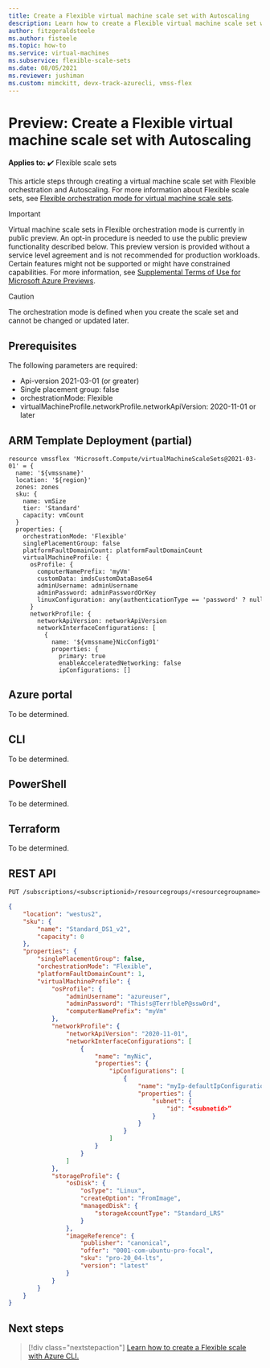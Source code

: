```yaml
---
title: Create a Flexible virtual machine scale set with Autoscaling
description: Learn how to create a Flexible virtual machine scale set with Autoscaling.
author: fitzgeraldsteele
ms.author: fisteele
ms.topic: how-to
ms.service: virtual-machines
ms.subservice: flexible-scale-sets
ms.date: 08/05/2021
ms.reviewer: jushiman
ms.custom: mimckitt, devx-track-azurecli, vmss-flex
---
```


# Preview: Create a Flexible virtual machine scale set with Autoscaling

**Applies to:** :heavy_check_mark: Flexible scale sets

This article steps through creating a virtual machine scale set with Flexible orchestration and Autoscaling. For more information about Flexible scale sets, see [Flexible orchestration mode for virtual machine scale sets](flexible-virtual-machine-scale-sets.md). 


> [!IMPORTANT]
> Virtual machine scale sets in Flexible orchestration mode is currently in public preview. An opt-in procedure is needed to use the public preview functionality described below.
> This preview version is provided without a service level agreement and is not recommended for production workloads. Certain features might not be supported or might have constrained capabilities.
> For more information, see [Supplemental Terms of Use for Microsoft Azure Previews](https://azure.microsoft.com/support/legal/preview-supplemental-terms/).


> [!CAUTION]
> The orchestration mode is defined when you create the scale set and cannot be changed or updated later.


## Prerequisites 

The following parameters are required: 
- Api-version 2021-03-01 (or greater) 
- Single placement group: false
- orchestrationMode: Flexible 
- virtualMachineProfile.networkProfile.networkApiVersion: 2020-11-01 or later 

## ARM Template Deployment (partial) 

```armasm
resource vmssflex 'Microsoft.Compute/virtualMachineScaleSets@2021-03-01' = { 
  name: '${vmssname}' 
  location: '${region}' 
  zones: zones 
  sku: { 
    name: vmSize 
    tier: 'Standard' 
    capacity: vmCount 
  } 
  properties: { 
    orchestrationMode: 'Flexible' 
    singlePlacementGroup: false 
    platformFaultDomainCount: platformFaultDomainCount 
    virtualMachineProfile: { 
      osProfile: { 
        computerNamePrefix: 'myVm' 
        customData: imdsCustomDataBase64 
        adminUsername: adminUsername 
        adminPassword: adminPasswordOrKey 
        linuxConfiguration: any(authenticationType == 'password' ? null : linuxConfiguration)
      } 
      networkProfile: { 
        networkApiVersion: networkApiVersion 
        networkInterfaceConfigurations: [ 
          { 
            name: '${vmssname}NicConfig01' 
            properties: { 
              primary: true 
              enableAcceleratedNetworking: false 
              ipConfigurations: []
```

## Azure portal

To be determined. 

## CLI

To be determined. 

## PowerShell 

To be determined. 

## Terraform

To be determined. 

## REST API

```rest
PUT /subscriptions/<subscriptionid>/resourcegroups/<resourcegroupname> /providers/Microsoft.Compute/virtualMachineScaleSets/<vmscalesetname>?api-version=2021-03-01
```

```json
{​ 
    "location": "westus2", 
    "sku": {​ 
        "name": "Standard_DS1_v2", 
        "capacity": 0 
    }​, 
    "properties": {​ 
        "singlePlacementGroup": false, 
        "orchestrationMode": "Flexible", 
        "platformFaultDomainCount": 1, 
        "virtualMachineProfile": {​ 
            "osProfile": {​ 
                "adminUsername": "azureuser", 
                "adminPassword": "This!s@Terr!bleP@ssw0rd", 
                "computerNamePrefix": "myVm" 
            }​, 
            "networkProfile": {​ 
                "networkApiVersion": "2020-11-01", 
                "networkInterfaceConfigurations": [ 
                    {​ 
                        "name": "myNic", 
                        "properties": {​ 
                            "ipConfigurations": [ 
                                {​ 
                                    "name": "myIp-defaultIpConfiguration", 
                                    "properties": {​ 
                                        "subnet": {​ 
                                            "id": “<subnetid>” 
                                        }​ 
                                    }​ 
                                }​ 
                            ] 
                        }​ 
                    }​ 
                ] 
            }​, 
            "storageProfile": {​ 
                "osDisk": {​ 
                    "osType": "Linux", 
                    "createOption": "FromImage", 
                    "managedDisk": {​ 
                        "storageAccountType": "Standard_LRS" 
                    }​ 
                }​, 
                "imageReference": {​ 
                    "publisher": "canonical", 
                    "offer": "0001-com-ubuntu-pro-focal", 
                    "sku": "pro-20_04-lts", 
                    "version": "latest" 
                }​ 
            }​ 
        }​ 
    }​ 
}​ 
```


## Next steps
> [!div class="nextstepaction"]
> [Learn how to create a Flexible scale with Azure CLI.](flexible-virtual-machine-scale-sets-cli.md)

